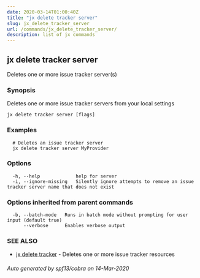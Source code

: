 ```yaml
---
date: 2020-03-14T01:00:40Z
title: "jx delete tracker server"
slug: jx_delete_tracker_server
url: /commands/jx_delete_tracker_server/
description: list of jx commands
---
```

## jx delete tracker server

Deletes one or more issue tracker server(s)

### Synopsis

Deletes one or more issue tracker servers from your local settings

```
jx delete tracker server [flags]
```

### Examples

```
  # Deletes an issue tracker server
  jx delete tracker server MyProvider
```

### Options

```
  -h, --help             help for server
  -i, --ignore-missing   Silently ignore attempts to remove an issue tracker server name that does not exist
```

### Options inherited from parent commands

```
  -b, --batch-mode   Runs in batch mode without prompting for user input (default true)
      --verbose      Enables verbose output
```

### SEE ALSO

* [jx delete tracker](/commands/jx_delete_tracker/)	 - Deletes one or more issue tracker resources

###### Auto generated by spf13/cobra on 14-Mar-2020
